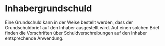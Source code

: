 # Inhabergrundschuld

Eine Grundschuld kann in der Weise bestellt werden, dass der Grundschuldbrief auf den Inhaber ausgestellt wird. Auf einen solchen Brief finden die Vorschriften über Schuldverschreibungen auf den Inhaber entsprechende Anwendung. 

